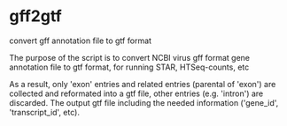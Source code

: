 # gff2gtf
convert gff annotation file to gtf format

The purpose of the script is to convert NCBI virus gff format gene annotation file to gtf format, for running STAR, HTSeq-counts, etc

As a result, only 'exon' entries and related entries (parental of 'exon') are collected and reformated into a gtf file, other entries (e.g. 'intron') are discarded. The output gtf file including the needed information ('gene_id', 'transcript_id', etc).

